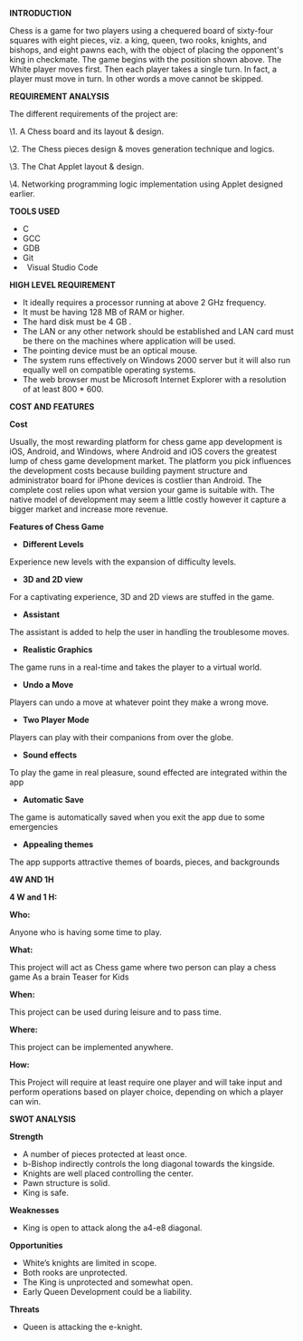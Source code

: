 ﻿**INTRODUCTION**

Chess is a game for two players using a chequered board of sixty-four squares with eight pieces, viz. a king, queen, two rooks, knights, and bishops, and eight pawns each, with the object of placing the opponent's king in checkmate. The game begins with the position shown above. The White player moves first. Then each player takes a single turn. In fact, a player must move in turn. In other words a move cannot be skipped.

**REQUIREMENT ANALYSIS** 

The different requirements of the project are: 

\1. A Chess board and its layout & design. 

\2. The Chess pieces design & moves generation technique and logics.

\3. The Chat Applet layout & design. 

\4. Networking programming logic implementation using Applet designed earlier.

**TOOLS USED**

- C 
- GCC 
- GDB 
- Git
- ` `Visual Studio Code

**HIGH LEVEL REQUIREMENT**

- It ideally requires a processor running at above 2 GHz frequency. 
- It must be having 128 MB of RAM or higher.
- The hard disk must be 4 GB . 
- The LAN or any other network should be established and LAN card must be there on the machines where application will be used.
- The pointing device must be an optical mouse.
- The system runs effectively on Windows 2000 server but it will also run equally well on compatible operating systems. 
- The web browser must be Microsoft Internet Explorer with a resolution of at least 800 \* 600.

**COST AND FEATURES**

**Cost**

Usually, the most rewarding platform for chess game app development is iOS, Android, and Windows, where Android and iOS covers the greatest lump of chess game development market. The platform you pick influences the development costs because building payment structure and administrator board for iPhone devices is costlier than Android. The complete cost relies upon what version your game is suitable with. The native model of development may seem a little costly however it capture a bigger market and increase more revenue.

**Features of Chess Game** 

- **Different Levels** 

Experience new levels with the expansion of difficulty levels. 

- **3D and 2D view** 

For a captivating experience, 3D and 2D views are stuffed in the game.

- **Assistant**

The assistant is added to help the user in handling the troublesome moves. 

- **Realistic Graphics** 

The game runs in a real-time and takes the player to a virtual world. 

- **Undo a Move** 

Players can undo a move at whatever point they make a wrong move. 

- **Two Player Mode** 

Players can play with their companions from over the globe.

- **Sound effects** 

To play the game in real pleasure, sound effected are integrated within the app 

- **Automatic Save**

The game is automatically saved when you exit the app due to some emergencies 

- **Appealing themes** 

The app supports attractive themes of boards, pieces, and backgrounds 

**4W AND 1H**

**4 W and 1 H:**

**Who:**

Anyone who is having some time to play.

**What:**

This project will act as Chess game where two person can play a chess game As a brain Teaser for Kids

**When:**

This project can be used during leisure and to pass time.

**Where:**

This project can be implemented anywhere.

**How:**

This Project will require at least require one player and will take input and perform operations based on player choice, depending on which a player can win.

**SWOT ANALYSIS**

**Strength**

- A number of pieces protected at least once.
- b-Bishop indirectly controls the long diagonal towards the kingside.
- Knights are well placed controlling the center.
- Pawn structure is solid.
- King is safe.

**Weaknesses**

- King is open to attack along the a4-e8 diagonal.

**Opportunities**

- White’s knights are limited in scope.
- Both rooks are unprotected.
- The King is unprotected and somewhat open.
- Early Queen Development could be a liability.

**Threats**

- Queen is attacking the e-knight.

